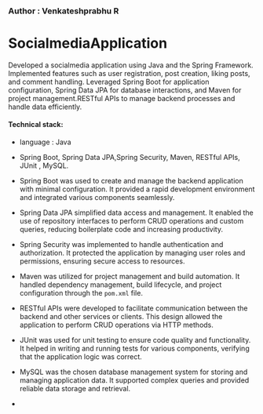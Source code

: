 ### Author : Venkateshprabhu R

# SocialmediaApplication
Developed a socialmedia application using Java and the Spring Framework. Implemented features such as user registration, post creation, liking posts, and comment handling. Leveraged Spring Boot for application configuration, Spring Data JPA for database interactions, and Maven for project management.RESTful APIs to manage backend processes and handle data efficiently.

#### Technical stack:

- language : Java
  
-  Spring Boot, Spring Data JPA,Spring Security, Maven, RESTful APIs, JUnit , MySQL.

- Spring Boot was used to create and manage the backend application with minimal configuration. It provided a rapid development environment and integrated various components seamlessly.
 
- Spring Data JPA simplified data access and management. It enabled the use of repository interfaces to perform CRUD operations and custom queries, reducing boilerplate code and increasing productivity.

 - Spring Security was implemented to handle authentication and authorization. It protected the application by managing user roles and permissions, ensuring secure access to resources.
   
- Maven was utilized for project management and build automation. It handled dependency management, build lifecycle, and project configuration through the `pom.xml` file.
  
- RESTful APIs were developed to facilitate communication between the backend and other services or clients. This design allowed the application to perform CRUD operations via HTTP methods.
  
- JUnit was used for unit testing to ensure code quality and functionality. It helped in writing and running tests for various components, verifying that the application logic was correct.
  
- MySQL was the chosen database management system for storing and managing application data. It supported complex queries and provided reliable data storage and retrieval.
- 

